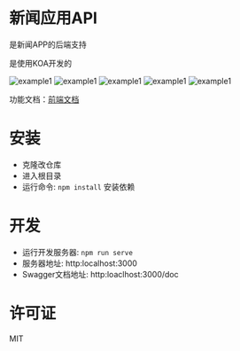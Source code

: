 # 新闻应用API


是新闻APP的后端支持

是使用KOA开发的



<img src="renhongl.github.io/images/1.png" alt="example1"/>
<img src="renhongl.github.io/images/2.png" alt="example1"/>
<img src="renhongl.github.io/images/3.png" alt="example1"/>
<img src="renhongl.github.io/images/4.png" alt="example1"/>
<img src="renhongl.github.io/images/5.png" alt="example1"/>


功能文档：[前端文档](https://github.com/renhongl/news-app)


# 安装
- 克隆改仓库
- 进入根目录
- 运行命令: `npm install` 安装依赖

# 开发
- 运行开发服务器: `npm run serve`
- 服务器地址: http:localhost:3000
- Swagger文档地址: http:loaclhost:3000/doc



# 许可证
MIT